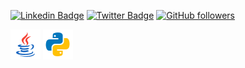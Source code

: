 <div align="centre">

[![Linkedin Badge](https://img.shields.io/badge/-justin?style=social&logo=Linkedin&logoColor=blue&link=https://www.linkedin.com/in/jpotts-nyc/)](https://www.linkedin.com/in/jpotts-nyc/) 
[![Twitter Badge](http://img.shields.io/badge/-@jpottsnovo?style=social&logo=twitter&logoColor=blue&link=https://twitter.com/jpottsnovo)](https://twitter.com/jpottsnovo) 
[![GitHub followers](https://img.shields.io/github/followers/jpza?label=Follow&style=social)](https://github.com/jpza/?tab=follow)

<img src="https://raw.githubusercontent.com/jpza/jpza/main/icons8-java-48.png"/>
<img src="https://raw.githubusercontent.com/jpza/jpza/main/icons8-python-48.png"/>
</div>



